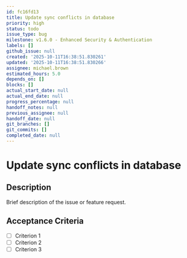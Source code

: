 ```yaml
---
id: fc16fd13
title: Update sync conflicts in database
priority: high
status: todo
issue_type: bug
milestone: v1.6.0 - Enhanced Security & Authentication
labels: []
github_issue: null
created: '2025-10-11T16:38:51.830261'
updated: '2025-10-11T16:38:51.830266'
assignee: michael.brown
estimated_hours: 5.0
depends_on: []
blocks: []
actual_start_date: null
actual_end_date: null
progress_percentage: null
handoff_notes: null
previous_assignee: null
handoff_date: null
git_branches: []
git_commits: []
completed_date: null
---
```


# Update sync conflicts in database

## Description

Brief description of the issue or feature request.

## Acceptance Criteria

- [ ] Criterion 1
- [ ] Criterion 2
- [ ] Criterion 3